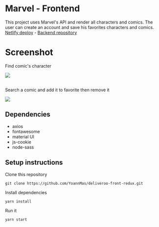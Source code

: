 # Marvel - Frontend

This project uses Marvel's API and render all characters and comics. The user can create an account and save his favorites characters and comics.
<br />
<a href="https://marvel-yoann.netlify.app/">Netlify deploy</a> - <a href="https://github.com/YoannMas/marvel-back.git">Backend repository</a>

# Screenshot

Find comic's character

<img src="./src/assets/marvel_3.gif">
<br/>
<br/>

Search a comic and add it to favorite then remove it

<img src="./src/assets/marvel_2.gif">

## Dependencies

- axios
- fontawesome
- material UI
- js-cookie
- node-sass

## Setup instructions

Clone this repository 

```
git clone https://github.com/YoannMas/deliveroo-front-redux.git
```

Install dependencies

```
yarn install
```

Run it

```
yarn start
```
